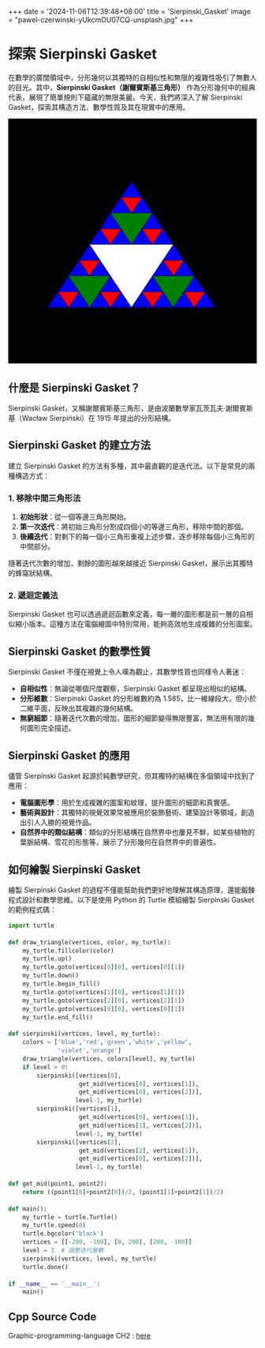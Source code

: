 +++
date = '2024-11-06T12:39:48+08:00'
title = 'Sierpinski_Gasket'
image = "pawel-czerwinski-yUkcmOU07CQ-unsplash.jpg"
+++

# 探索 Sierpinski Gasket

在數學的廣闊領域中，分形幾何以其獨特的自相似性和無限的複雜性吸引了無數人的目光。其中，**Sierpinski Gasket（謝爾賓斯基三角形）** 作為分形幾何中的經典代表，展現了簡單規則下蘊藏的無限美麗。今天，我們將深入了解 Sierpinski Gasket，探索其構造方法、數學性質及其在現實中的應用。

![Sierpinski Gasket Triangle](Sierpinski_Gasket.png)

## 什麼是 Sierpinski Gasket？

Sierpinski Gasket，又稱謝爾賓斯基三角形，是由波蘭數學家瓦茨瓦夫·謝爾賓斯基（Wacław Sierpiński）在 1915 年提出的分形結構。

## Sierpinski Gasket 的建立方法

建立 Sierpinski Gasket 的方法有多種，其中最直觀的是迭代法。以下是常見的兩種構造方式：

### 1. 移除中間三角形法

1. **初始形狀**：從一個等邊三角形開始。
2. **第一次迭代**：將初始三角形分割成四個小的等邊三角形，移除中間的那個。
3. **後續迭代**：對剩下的每一個小三角形重複上述步驟，逐步移除每個小三角形的中間部分。

隨著迭代次數的增加，剩餘的圖形越來越接近 Sierpinski Gasket，展示出其獨特的蜂窩狀結構。

### 2. 遞迴定義法

Sierpinski Gasket 也可以透過遞迴函數來定義，每一層的圖形都是前一層的自相似縮小版本。這種方法在電腦繪圖中特別常用，能夠高效地生成複雜的分形圖案。

## Sierpinski Gasket 的數學性質

Sierpinski Gasket 不僅在視覺上令人嘆為觀止，其數學性質也同樣令人著迷：

- **自相似性**：無論從哪個尺度觀察，Sierpinski Gasket 都呈現出相似的結構。
- **分形維數**：Sierpinski Gasket 的分形維數約為 1.585，比一維線段大，但小於二維平面，反映出其複雜的幾何結構。
- **無窮細節**：隨著迭代次數的增加，圖形的細節變得無限豐富，無法用有限的幾何圖形完全描述。

## Sierpinski Gasket 的應用

儘管 Sierpinski Gasket 起源於純數學研究，但其獨特的結構在多個領域中找到了應用：

- **電腦圖形學**：用於生成複雜的圖案和紋理，提升圖形的細節和真實感。
- **藝術與設計**：其獨特的視覺效果常被應用於裝飾藝術、建築設計等領域，創造出引人入勝的視覺作品。
- **自然界中的類似結構**：類似的分形結構在自然界中也屢見不鮮，如某些植物的葉脈結構、雪花的形態等，展示了分形幾何在自然界中的普遍性。

## 如何繪製 Sierpinski Gasket

繪製 Sierpinski Gasket 的過程不僅能幫助我們更好地理解其構造原理，還能鍛鍊程式設計和數學思維。以下是使用 Python 的 Turtle 模組繪製 Sierpinski Gasket 的範例程式碼：

```python
import turtle

def draw_triangle(vertices, color, my_turtle):
    my_turtle.fillcolor(color)
    my_turtle.up()
    my_turtle.goto(vertices[0][0], vertices[0][1])
    my_turtle.down()
    my_turtle.begin_fill()
    my_turtle.goto(vertices[1][0], vertices[1][1])
    my_turtle.goto(vertices[2][0], vertices[2][1])
    my_turtle.goto(vertices[0][0], vertices[0][1])
    my_turtle.end_fill()

def sierpinski(vertices, level, my_turtle):
    colors = ['blue','red','green','white','yellow',
              'violet','orange']
    draw_triangle(vertices, colors[level], my_turtle)
    if level > 0:
        sierpinski([vertices[0],
                    get_mid(vertices[0], vertices[1]),
                    get_mid(vertices[0], vertices[2])],
                   level-1, my_turtle)
        sierpinski([vertices[1],
                    get_mid(vertices[0], vertices[1]),
                    get_mid(vertices[1], vertices[2])],
                   level-1, my_turtle)
        sierpinski([vertices[2],
                    get_mid(vertices[2], vertices[1]),
                    get_mid(vertices[0], vertices[2])],
                   level-1, my_turtle)

def get_mid(point1, point2):
    return ((point1[0]+point2[0])/2, (point1[1]+point2[1])/2)

def main():
    my_turtle = turtle.Turtle()
    my_turtle.speed(0)
    turtle.bgcolor('black')
    vertices = [[-200, -100], [0, 200], [200, -100]]
    level = 3  # 調整迭代層數
    sierpinski(vertices, level, my_turtle)
    turtle.done()

if __name__ == '__main__':
    main()
```

## Cpp Source Code

Graphic-programming-language CH2 : [here](https://github.com/davidchen0970/Graphic-programming-language/blob/main/CH2/CH2_1%20Sierpinski%20Gasket.md)
